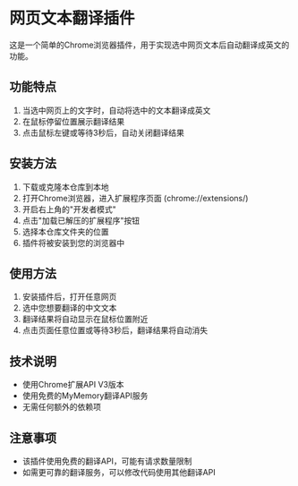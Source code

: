 # 网页文本翻译插件

这是一个简单的Chrome浏览器插件，用于实现选中网页文本后自动翻译成英文的功能。

## 功能特点

1. 当选中网页上的文字时，自动将选中的文本翻译成英文
2. 在鼠标停留位置展示翻译结果
3. 点击鼠标左键或等待3秒后，自动关闭翻译结果

## 安装方法

1. 下载或克隆本仓库到本地
2. 打开Chrome浏览器，进入扩展程序页面 (chrome://extensions/)
3. 开启右上角的"开发者模式"
4. 点击"加载已解压的扩展程序"按钮
5. 选择本仓库文件夹的位置
6. 插件将被安装到您的浏览器中

## 使用方法

1. 安装插件后，打开任意网页
2. 选中您想要翻译的中文文本
3. 翻译结果将自动显示在鼠标位置附近
4. 点击页面任意位置或等待3秒后，翻译结果将自动消失

## 技术说明

- 使用Chrome扩展API V3版本
- 使用免费的MyMemory翻译API服务
- 无需任何额外的依赖项

## 注意事项

- 该插件使用免费的翻译API，可能有请求数量限制
- 如需更可靠的翻译服务，可以修改代码使用其他翻译API 